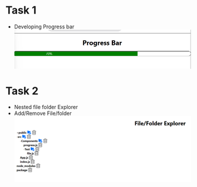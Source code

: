# Task 1
- Developing Progress bar
![alt text](image.png)

# Task 2
- Nested file folder Explorer
- Add/Remove File/folder
![alt text](image-1.png)
